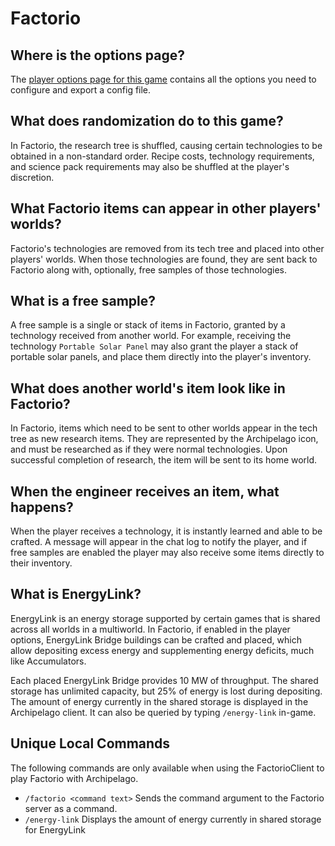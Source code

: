 # Factorio

## Where is the options page?

The [player options page for this game](../player-options) contains all the options you need to configure and export a
config file.

## What does randomization do to this game?

In Factorio, the research tree is shuffled, causing certain technologies to be obtained in a non-standard order. Recipe
costs, technology requirements, and science pack requirements may also be shuffled at the player's discretion.

## What Factorio items can appear in other players' worlds?

Factorio's technologies are removed from its tech tree and placed into other players' worlds. When those technologies
are found, they are sent back to Factorio along with, optionally, free samples of those technologies.

## What is a free sample?

A free sample is a single or stack of items in Factorio, granted by a technology received from another world. For
example, receiving the technology `Portable Solar Panel` may also grant the player a stack of portable solar panels, and
place them directly into the player's inventory.

## What does another world's item look like in Factorio?

In Factorio, items which need to be sent to other worlds appear in the tech tree as new research items. They are
represented by the Archipelago icon, and must be researched as if they were normal technologies. Upon successful
completion of research, the item will be sent to its home world.

## When the engineer receives an item, what happens?

When the player receives a technology, it is instantly learned and able to be crafted. A message will appear in the chat
log to notify the player, and if free samples are enabled the player may also receive some items directly to their
inventory.

## What is EnergyLink?

EnergyLink is an energy storage supported by certain games that is shared across all worlds in a multiworld.
In Factorio, if enabled in the player options, EnergyLink Bridge buildings can be crafted and placed, which allow
depositing excess energy and supplementing energy deficits, much like Accumulators.

Each placed EnergyLink Bridge provides 10 MW of throughput. The shared storage has unlimited capacity, but 25% of energy
is lost during depositing. The amount of energy currently in the shared storage is displayed in the Archipelago client.
It can also be queried by typing `/energy-link` in-game.

## Unique Local Commands
The following commands are only available when using the FactorioClient to play Factorio with Archipelago.

- `/factorio <command text>` Sends the command argument to the Factorio server as a command.
- `/energy-link` Displays the amount of energy currently in shared storage for EnergyLink
